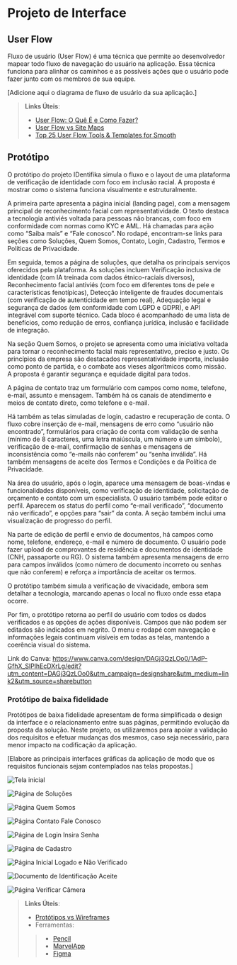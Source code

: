 
# Projeto de Interface

## User Flow

Fluxo de usuário (User Flow) é uma técnica que permite ao desenvolvedor mapear todo fluxo de navegação do usuário na aplicação. Essa técnica funciona para alinhar os caminhos e as possíveis ações que o usuário pode fazer junto com os membros de sua equipe.

[Adicione aqui o diagrama de fluxo de usuário da sua aplicação.] 

> **Links Úteis**:
> - [User Flow: O Quê É e Como Fazer?](https://medium.com/7bits/fluxo-de-usu%C3%A1rio-user-flow-o-que-%C3%A9-como-fazer-79d965872534)
> - [User Flow vs Site Maps](http://designr.com.br/sitemap-e-user-flow-quais-as-diferencas-e-quando-usar-cada-um/)
> - [Top 25 User Flow Tools & Templates for Smooth](https://www.mockplus.com/blog/post/user-flow-tools)

## Protótipo

O protótipo do projeto IDentifika simula o fluxo e o layout de uma plataforma de verificação de identidade com foco em inclusão racial. A proposta é mostrar como o sistema funciona visualmente e estruturalmente.

A primeira parte apresenta a página inicial (landing page), com a mensagem principal de reconhecimento facial com representatividade. O texto destaca a tecnologia antiviés voltada para pessoas não brancas, com foco em conformidade com normas como KYC e AML. Há chamadas para ação como “Saiba mais” e “Fale conosco”. No rodapé, encontram-se links para seções como Soluções, Quem Somos, Contato, Login, Cadastro, Termos e Políticas de Privacidade.

Em seguida, temos a página de soluções, que detalha os principais serviços oferecidos pela plataforma. As soluções incluem Verificação inclusiva de identidade (com IA treinada com dados étnico-raciais diversos), Reconhecimento facial antiviés (com foco em diferentes tons de pele e características fenotípicas), Detecção inteligente de fraudes documentais (com verificação de autenticidade em tempo real), Adequação legal e segurança de dados (em conformidade com LGPD e GDPR), e API integrável com suporte técnico. Cada bloco é acompanhado de uma lista de benefícios, como redução de erros, confiança jurídica, inclusão e facilidade de integração.

Na seção Quem Somos, o projeto se apresenta como uma iniciativa voltada para tornar o reconhecimento facial mais representativo, preciso e justo. Os princípios da empresa são destacados representatividade importa, inclusão como ponto de partida, e o combate aos vieses algorítmicos como missão. A proposta é garantir segurança e equidade digital para todos.

A página de contato traz um formulário com campos como nome, telefone, e-mail, assunto e mensagem. Também há os canais de atendimento e meios de contato direto, como telefone e e-mail.

Há também as telas simuladas de login, cadastro e recuperação de conta. O fluxo cobre inserção de e-mail, mensagens de erro como “usuário não encontrado”, formulários para criação de conta com validação de senha (mínimo de 8 caracteres, uma letra maiúscula, um número e um símbolo), verificação de e-mail, confirmação de senhas e mensagens de inconsistência como “e-mails não conferem” ou “senha inválida”. Há também mensagens de aceite dos Termos e Condições e da Política de Privacidade.

Na área do usuário, após o login, aparece uma mensagem de boas-vindas e funcionalidades disponíveis, como verificação de identidade, solicitação de orçamento e contato com um especialista. O usuário também pode editar o perfil. Aparecem os status do perfil como “e-mail verificado”, “documento não verificado”, e opções para “sair” da conta. A seção também inclui uma visualização de progresso do perfil.

Na parte de edição de perfil e envio de documentos, há campos como nome, telefone, endereço, e-mail e número de documento. O usuário pode fazer upload de comprovantes de residência e documentos de identidade (CNH, passaporte ou RG). O sistema também apresenta mensagens de erro para campos inválidos (como número de documento incorreto ou senhas que não conferem) e reforça a importância de aceitar os termos.

O protótipo também simula a verificação de vivacidade, embora sem detalhar a tecnologia, marcando apenas o local no fluxo onde essa etapa ocorre.

Por fim, o protótipo retorna ao perfil do usuário com todos os dados verificados e as opções de ações disponíveis. Campos que não podem ser editados são indicados em negrito. O menu e rodapé com navegação e informações legais continuam visíveis em todas as telas, mantendo a coerência visual do sistema.

Link do Canva: https://www.canva.com/design/DAGj3QzLOo0/1AdP-GfhX_SlPlhEcDXrLg/edit?utm_content=DAGj3QzLOo0&utm_campaign=designshare&utm_medium=link2&utm_source=sharebutton

### Protótipo de baixa fidelidade

Protótipos de baixa fidelidade apresentam de forma simplificada o design da interface e o relacionamento entre suas páginas, permitindo evolução da proposta da solução. Neste projeto, os utilizaremos para apoiar a validação dos requisitos e efetuar mudanças dos mesmos, caso seja necessário, para menor impacto na codificação da aplicação.

[Elabore as principais interfaces gráficas da aplicação de modo que os requisitos funcionais sejam contemplados nas telas propostas.]


![Tela inicial](https://github.com/user-attachments/assets/03bbd12e-1655-49bb-bff1-336dcb67b5a2)

![Página de Soluções](https://github.com/user-attachments/assets/4ffcce13-1629-4c8a-8231-9aa01e8fb6b6)

![Página Quem Somos](https://github.com/user-attachments/assets/995be790-d073-4a11-8aab-bffc966bcc5e)

![Página Contato  Fale Conosco](https://github.com/user-attachments/assets/02928eb5-16be-42a3-a128-93e1b7ff3cb0)

![Página de Login Insira Senha](https://github.com/user-attachments/assets/41819f89-77d8-4828-8e3b-87088e0d14f4)

![Página de Cadastro](https://github.com/user-attachments/assets/0c56c679-d385-466e-a920-c30c7d117f07)

![Página Inicial Logado e Não Verificado](https://github.com/user-attachments/assets/264740a8-b088-4d38-9b89-4178c2e45051)

![Documento de Identificação Aceite](https://github.com/user-attachments/assets/ddeff21d-d18e-4bfe-8c22-49b6e7fac106)

![Página Verificar Câmera](https://github.com/user-attachments/assets/d364944e-79bf-47b5-97ea-f0cf71755e87)




 
> **Links Úteis**:
> - [Protótipos vs Wireframes](https://www.nngroup.com/videos/prototypes-vs-wireframes-ux-projects/)
>- Ferramentas:
>> - [Pencil](https://pencil.evolus.vn/)
>> - [MarvelApp](https://marvelapp.com/)
>> - [Figma](https://www.figma.com/)



